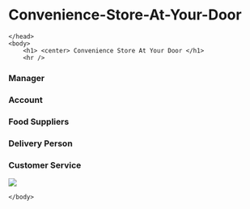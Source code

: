 # Convenience-Store-At-Your-Door
<!DOCTYPE html>
<html>
	<head>
		<title> Convenience Store At Your Door </title>
		
	</head>
	<body>
		<h1> <center> Convenience Store At Your Door </h1>
		<hr />
<p> <h3>Manager</h3> </p>
<p> <h3>Account</h3> </p>
<p> <h3>Food Suppliers</h3> </p>
<p> <h3>Delivery Person</h3> </p>
<p> <h3>Customer Service</h3> </p>
	<img src="https://upload.wikimedia.org/wikipedia/commons/thumb/6/6d/Good_Food_Display_-_NCI_Visuals_Online.jpg/1200px-Good_Food_Display_-_NCI_Visuals_Online.jpg" />

	</body>
</html>
